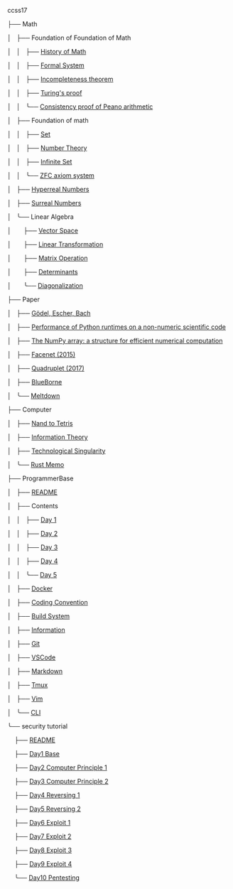 <div class="index"><p>ccss17</p><p>
├──&nbsp;Math</p><p>
│&nbsp;&nbsp;&nbsp;├──&nbsp;Foundation&nbsp;of&nbsp;Foundation&nbsp;of&nbsp;Math</p><p>
│&nbsp;&nbsp;&nbsp;│&nbsp;&nbsp;&nbsp;├──&nbsp;<a href=Math/MathHistory>History&nbsp;of&nbsp;Math</a></p><p>
│&nbsp;&nbsp;&nbsp;│&nbsp;&nbsp;&nbsp;├──&nbsp;<a href=Math/Logic/FormalSystem>Formal&nbsp;System</a></p><p>
│&nbsp;&nbsp;&nbsp;│&nbsp;&nbsp;&nbsp;├──&nbsp;<a href=Math/incompleteness>Incompleteness&nbsp;theorem</a></p><p>
│&nbsp;&nbsp;&nbsp;│&nbsp;&nbsp;&nbsp;├──&nbsp;<a href=Math/turing>Turing's&nbsp;proof</a></p><p>
│&nbsp;&nbsp;&nbsp;│&nbsp;&nbsp;&nbsp;╰──&nbsp;<a href=Math/gentzen>Consistency&nbsp;proof&nbsp;of&nbsp;Peano&nbsp;arithmetic</a></p><p>
│&nbsp;&nbsp;&nbsp;├──&nbsp;Foundation&nbsp;of&nbsp;math</p><p>
│&nbsp;&nbsp;&nbsp;│&nbsp;&nbsp;&nbsp;├──&nbsp;<a href=Math/Foundations/Set>Set</a></p><p>
│&nbsp;&nbsp;&nbsp;│&nbsp;&nbsp;&nbsp;├──&nbsp;<a href=Math/Foundations/numbers>Number&nbsp;Theory</a></p><p>
│&nbsp;&nbsp;&nbsp;│&nbsp;&nbsp;&nbsp;├──&nbsp;<a href=Math/Foundations/InfiniteSet>Infinite&nbsp;Set</a></p><p>
│&nbsp;&nbsp;&nbsp;│&nbsp;&nbsp;&nbsp;╰──&nbsp;<a href=Math/Foundations/ZFC>ZFC&nbsp;axiom&nbsp;system</a></p><p>
│&nbsp;&nbsp;&nbsp;├──&nbsp;<a href=Math/HyperrealNumbers>Hyperreal&nbsp;Numbers</a></p><p>
│&nbsp;&nbsp;&nbsp;├──&nbsp;<a href=Math/SurrealNumbers>Surreal&nbsp;Numbers</a></p><p>
│&nbsp;&nbsp;&nbsp;╰──&nbsp;Linear&nbsp;Algebra</p><p>
│&nbsp;&nbsp;&nbsp;&nbsp;&nbsp;&nbsp;&nbsp;├──&nbsp;<a href=Math/LinearAlgebra/VectorSpace>Vector&nbsp;Space</a></p><p>
│&nbsp;&nbsp;&nbsp;&nbsp;&nbsp;&nbsp;&nbsp;├──&nbsp;<a href=Math/LinearAlgebra/LinearTransformation>Linear&nbsp;Transformation</a></p><p>
│&nbsp;&nbsp;&nbsp;&nbsp;&nbsp;&nbsp;&nbsp;├──&nbsp;<a href=Math/LinearAlgebra/MatrixOperation>Matrix&nbsp;Operation</a></p><p>
│&nbsp;&nbsp;&nbsp;&nbsp;&nbsp;&nbsp;&nbsp;├──&nbsp;<a href=Math/LinearAlgebra/Determinants>Determinants</a></p><p>
│&nbsp;&nbsp;&nbsp;&nbsp;&nbsp;&nbsp;&nbsp;╰──&nbsp;<a href=Math/LinearAlgebra/Diagonalization>Diagonalization</a></p><p>
├──&nbsp;Paper</p><p>
│&nbsp;&nbsp;&nbsp;├──&nbsp;<a href=paper/GEB>Gödel,&nbsp;Escher,&nbsp;Bach</a></p><p>
│&nbsp;&nbsp;&nbsp;├──&nbsp;<a href=paper/1404>Performance&nbsp;of&nbsp;Python&nbsp;runtimes&nbsp;on&nbsp;a&nbsp;non-numeric&nbsp;scientific&nbsp;code</a></p><p>
│&nbsp;&nbsp;&nbsp;├──&nbsp;<a href=paper/1102>The&nbsp;NumPy&nbsp;array:&nbsp;a&nbsp;structure&nbsp;for&nbsp;efficient&nbsp;numerical&nbsp;computation</a></p><p>
│&nbsp;&nbsp;&nbsp;├──&nbsp;<a href=paper/facenet>Facenet&nbsp;(2015)</a></p><p>
│&nbsp;&nbsp;&nbsp;├──&nbsp;<a href=paper/quadruplet>Quadruplet&nbsp;(2017)</a></p><p>
│&nbsp;&nbsp;&nbsp;├──&nbsp;<a href=paper/blueborne>BlueBorne</a></p><p>
│&nbsp;&nbsp;&nbsp;╰──&nbsp;<a href=paper/meltdown>Meltdown</a></p><p>
├──&nbsp;Computer</p><p>
│&nbsp;&nbsp;&nbsp;├──&nbsp;<a href=Computer/nand2tetris>Nand&nbsp;to&nbsp;Tetris</a></p><p>
│&nbsp;&nbsp;&nbsp;├──&nbsp;<a href=Computer/information>Information&nbsp;Theory</a></p><p>
│&nbsp;&nbsp;&nbsp;├──&nbsp;<a href=Computer/future>Technological&nbsp;Singularity</a></p><p>
│&nbsp;&nbsp;&nbsp;╰──&nbsp;<a href=Computer/Rust>Rust&nbsp;Memo</a></p><p>
├──&nbsp;ProgrammerBase</p><p>
│&nbsp;&nbsp;&nbsp;├──&nbsp;<a href=ProgrammerBase/README>README</a></p><p>
│&nbsp;&nbsp;&nbsp;├──&nbsp;Contents</p><p>
│&nbsp;&nbsp;&nbsp;│&nbsp;&nbsp;&nbsp;├──&nbsp;<a href=ProgrammerBase/01-Day1/readme>Day&nbsp;1</a></p><p>
│&nbsp;&nbsp;&nbsp;│&nbsp;&nbsp;&nbsp;├──&nbsp;<a href=ProgrammerBase/02-Day2/readme>Day&nbsp;2</a></p><p>
│&nbsp;&nbsp;&nbsp;│&nbsp;&nbsp;&nbsp;├──&nbsp;<a href=ProgrammerBase/03-Day3/readme>Day&nbsp;3</a></p><p>
│&nbsp;&nbsp;&nbsp;│&nbsp;&nbsp;&nbsp;├──&nbsp;<a href=ProgrammerBase/04-Day4/readme>Day&nbsp;4</a></p><p>
│&nbsp;&nbsp;&nbsp;│&nbsp;&nbsp;&nbsp;╰──&nbsp;<a href=ProgrammerBase/05-Day5/readme>Day&nbsp;5</a></p><p>
│&nbsp;&nbsp;&nbsp;├──&nbsp;<a href=ProgrammerBase/docker>Docker</a></p><p>
│&nbsp;&nbsp;&nbsp;├──&nbsp;<a href=ProgrammerBase/codingconvention>Coding&nbsp;Convention</a></p><p>
│&nbsp;&nbsp;&nbsp;├──&nbsp;<a href=ProgrammerBase/build>Build&nbsp;System</a></p><p>
│&nbsp;&nbsp;&nbsp;├──&nbsp;<a href=ProgrammerBase/information>Information</a></p><p>
│&nbsp;&nbsp;&nbsp;├──&nbsp;<a href=ProgrammerBase/git>Git</a></p><p>
│&nbsp;&nbsp;&nbsp;├──&nbsp;<a href=ProgrammerBase/vscode>VSCode</a></p><p>
│&nbsp;&nbsp;&nbsp;├──&nbsp;<a href=ProgrammerBase/markdown>Markdown</a></p><p>
│&nbsp;&nbsp;&nbsp;├──&nbsp;<a href=ProgrammerBase/tmux>Tmux</a></p><p>
│&nbsp;&nbsp;&nbsp;├──&nbsp;<a href=ProgrammerBase/vim>Vim</a></p><p>
│&nbsp;&nbsp;&nbsp;╰──&nbsp;<a href=ProgrammerBase/cli>CLI</a></p><p>
╰──&nbsp;security&nbsp;tutorial</p><p>
&nbsp;&nbsp;&nbsp;&nbsp;├──&nbsp;<a href=security-tutorial/README>README</a></p><p>
&nbsp;&nbsp;&nbsp;&nbsp;├──&nbsp;<a href=security-tutorial/01-Base/README>Day1&nbsp;Base</a></p><p>
&nbsp;&nbsp;&nbsp;&nbsp;├──&nbsp;<a href=security-tutorial/02-Computer1/README>Day2&nbsp;Computer&nbsp;Principle&nbsp;1</a></p><p>
&nbsp;&nbsp;&nbsp;&nbsp;├──&nbsp;<a href=security-tutorial/03-Computer2/README>Day3&nbsp;Computer&nbsp;Principle&nbsp;2</a></p><p>
&nbsp;&nbsp;&nbsp;&nbsp;├──&nbsp;<a href=security-tutorial/04-Reversing1/README>Day4&nbsp;Reversing&nbsp;1</a></p><p>
&nbsp;&nbsp;&nbsp;&nbsp;├──&nbsp;<a href=security-tutorial/05-Reversing2/README>Day5&nbsp;Reversing&nbsp;2</a></p><p>
&nbsp;&nbsp;&nbsp;&nbsp;├──&nbsp;<a href=security-tutorial/06-Exploit1/README>Day6&nbsp;Exploit&nbsp;1</a></p><p>
&nbsp;&nbsp;&nbsp;&nbsp;├──&nbsp;<a href=security-tutorial/07-Exploit2/README>Day7&nbsp;Exploit&nbsp;2</a></p><p>
&nbsp;&nbsp;&nbsp;&nbsp;├──&nbsp;<a href=security-tutorial/08-Exploit3/README>Day8&nbsp;Exploit&nbsp;3</a></p><p>
&nbsp;&nbsp;&nbsp;&nbsp;├──&nbsp;<a href=security-tutorial/09-Exploit4/README>Day9&nbsp;Exploit&nbsp;4</a></p><p>
&nbsp;&nbsp;&nbsp;&nbsp;╰──&nbsp;<a href=security-tutorial/10-Pentesting/README>Day10&nbsp;Pentesting</a></p><p>
</p><p></p></div>